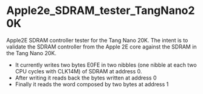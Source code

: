 # Apple2e_SDRAM_tester_TangNano20K
Apple2E SDRAM controller tester for the Tang Nano 20K. The intent is to validate the SDRAM controller from the Apple 2E core against the SDRAM in the Tang Nano 20K.

- It currently writes two bytes E0FE in two nibbles (one nibble at each two CPU cycles with CLK14M) of SDRAM at address 0.
- After writing it reads back the bytes written at address 0
- Finally it reads the word composed by two bytes at address 1
